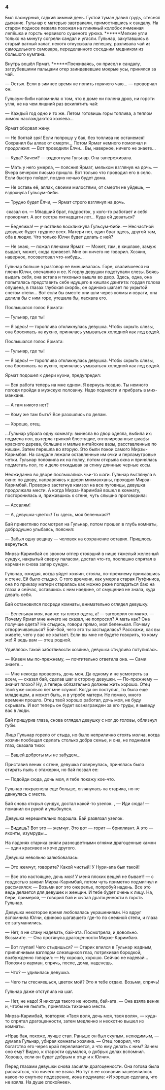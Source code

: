 ### 4

Был пасмурный, гадкий зимний день.
Густой туман давил грудь, стеснял дыхание.
Гульнар с матерью завтракали, примостившись к сандалу.
На старом подносе лежала похожая на глиняный колобок ячменная лепёшка и горсть червивого сушеного урюка.
******Мелкие угли только на минуту согрели сандал и угасли. Гульнар, закутавшись в старый ватный халат, нехотя откусывала лепешку, разливала чай из самодельного самовара, переделанного соседним медником из большого кумгана.

Внутрь вошёл Ярмат.
******Поеживаясь, он присел к сандалу, загрубевшими пальцами отер заиндевевшие мокрые усы, принялся за чай.

— Остыл.
Если в зимнее время не попить горячего чаю… — проворчал он.

Гульсум-биби напомнила о том, что в доме ни полена дров, ни горсти угля, не на чем лишний раз вскипятить чай:

— Каждый год одно и то же.
Летом готовишь горы топлива, а теплом зимою наслаждаются хозяева…

Ярмат оборвал жену:

— Не болтай зря!
Если попрошу у бая, без топлива не останемся!
Сохранил бы аллах от смерти...
Потом Ярмат немного помолчал и продолжил:
— Вот проводили Ёлчи…
Вы, наверное, ничего не знаете…

— Куда?
Зачем? — вздрогнула Гульнар.
Она запереживала.

— Мать у него умерла, — пояснил Ярмат, мельком взглянув на дочь.
— Вчера вечером письмо пришло.
Вот только что проводил его в село.
Если быстро пойдет, поздно ночью будет дома.

— Не оставь её, аллах, своими милостями, от смерти не уйдешь, — вздохнула Гульсум-биби.

— Трудно будет Ёлчи, — Ярмат строго взглянул на дочь.

 сказал он.
— Младший брат, подросток, у кого-то работает и себя прокормит.
А вот сестра пятнадцати лет…
Куда ей деваться?

— Бедняжка! — участливо воскликнула Гульсум-биби.
— Несчастной девушке будет труднее всех.
Матери нет, один брат здесь, другой там, оба в людях.
Что только Юлчи будет делать с ней?

— Не знаю, — пожал плечами Ярмат.
— Может, там, в кишлаке, замуж выдаст, может, сюда привезет.
Мне он ничего не говорил.
Хозяин, наверное, посоветовал что-нибудь…

Гульнар больше в разговор не вмешивалась.
Горе, свалившееся на плечи Юлчи, опечалило и ее.
К горлу девушки подступали слезы.
Боясь выдать себя, она встала и тихонько вышла во двор.
Здесь, одна, она попыталась представить себе идущего в кишлак джигита: гордая голова опущена, в глазах глубокая скорбь, он одиноко шагает по укрытой снегом степи…
Вот если бы вместе они шли через холмы и овраги, она делила бы с ним горе, утешала бы, ласкала его.

Послышался голос Ярмата:

— Гульнар, где ты!

— Я здесь!
— торопливо откликнулась девушка.
Чтобы скрыть слезы, она бросилась на кухню, принялась умываться холодной как лед водой.

Послышался голос Ярмата:

— Гульнар, где ты!

— Я здесь!
— торопливо откликнулась девушка.
Чтобы скрыть слезы, она бросилась на кухню, принялась умываться холодной как лед водой.

Ярмат подошел к двери кухни, предупредил:

— Вся работа теперь на мне одном.
Я вернусь поздно.
Ты немного погодя пройди в мужскую половину.
Надо подмести и прибрать в мих-манхане.

— А там никого нет?

— Кому же там быть?
Все разошлись по делам.

— Хорошо, отец.

…Гульнар убрала одну комнату: вынесла во двор одеяла, выбила их: подмела пол, вытерла тряпкой блестящие, отполированные шкафы красного дерева, большие и малые китайские вазы, расставленные по нишам.
Затем перешла во вторую.
Это были покои самого Мирзы-Каримбая.
На сандале лежали оставленные им очки и перламутровые четки.
Гульнар положила их на полку, потом открыла окна и принялась подметать пол, то и дело откидывая за спину длинные черные косы.

Неожиданно во дворе послышались чьи-то шаги.
Гульнар выглянула в окно: по двору, направляясь к двери михманханы, проходил Мирза-Каримбай.
Проворно застегнув камзол на все пуговицы, девушка продолжала мести.
А когда Мирза-Каримбай вошел в комнату, посторонилась и, прижавшись к стене, чуть слышно проговорила:

— Ассалям!

— А, девушка-цветок!
Ты здесь, моя беленькая?!

Бай приветливо посмотрел на Гульнар, потом прошел в глубь комнаты, добродушно улыбаясь, пояснил:

— Забыл одну вещицу — человек на сохранение оставил.
Пришлось вернуться.

Мирза-Каримбай со звоном отпер стоявший в нише тяжелый железный сундук, накрытый сверху паласом, достал что-то, поспешно спрятал в карман и снова запер сундук.

Гульнар, ожидая, когда уйдет хозяин, стояла, по-прежнему прижавшись к стене.
Ей было стыдно.
С того времени, как умерла старая Лутфиниса, она по приказу матери старалась как можно реже попадаться баю на глаза и сейчас, оставшись с ним наедине, от смущения не знала, куда девать себя.

Бай остановился посреди комнаты, внимательно оглядел девушку.

— Беленькая моя, как же ты плохо одета, а!
— заговорил он мягко.
— Почему Ярмат мне ничего не сказал, не попросил?
А мать как?
Она получше одета?
Не стыдись, говори прямо, моя беленькая.
Почему отворачиваешься?
Бой-бой, чего это ты застыдилась?
Расскажи, как вы живете, чего у вас не хватает.
Если вы мне не будете говорить, то кому же!
Я ведь вам — отец родной.

Удивляясь такой заботливости хозяина, девушка стыдливо потупилась.

— Живем мы по-прежнему, — почтительно ответила она.
— Сами знаете…

— Мне некогда проверять, дочь моя.
Да одному и не усмотреть за всем, — сказал бай, сделав шаг в сторону девушки.
— По-прежнему — значит плохо?
Ну, а теперь обязательно должны жить хорошо.
Отец твой уже сколько лет мне служит.
Когда он поступил, ты была еще младенцем, а может быть, и в утробе матери.
Не помню, много времени прошло.
Отец твой хорошо работал, дочь моя, не буду скрывать.
И вот теперь он будет вознагражден за его труды, я выведу вас в люди.

Бай прищурив глаза, снова оглядел девушку с ног до головы, облизнул губы.

Лицо Гульнар горело от стыда, но было неприлично стоять молча, когда хозяин пообещал сделать столько добра семье, и она, не поднимая глаз, сказала тихо:

— Вашей доброты мы не забудем…

Приставив веник к стене, девушка повернулась, принялась было стирать пыль с этажерки, но бай позвал ее:

— Подойди сюда, дочь моя, я тебе покажу кое-что.

Гульнар покраснела еще больше, оглянулась на старика, но не двинулась с места.

Бай снова открыл сундук, достал какой-то узелок. , — Иди сюда!
— поманил он рукой и улыбнулся.

Девушка нерешительно подошла.
Бай развязал узелок.

— Видишь?
Вот это — жемчуг.
Это вот — горит — бриллиант.
А это — яхонты, изумруды…

На ладонях старика сияли разноцветными огнями драгоценные камни — один красивее и ярче другого.

Девушка невольно залюбовалась:

— Это жемчуг, говорите?
Какой чистый!
У Нури-апа был такой!

— Все это настоящее, дочь моя!
У меня плохих вещей не бывает!
— с гордостью заявил Мирза-Каримбай, потом чуть приметно подмигнул и рассмеялся: — Возьми вот это ожерелье, попробуй надень.
Все это ведь делается для девушек и женщин.
И тебе будет очень к лицу.
На, бери, примеряй, — говорил бай и сыпал драгоценности в горсть Гульнар.

Девушка некоторое время любовалась украшениями.
Но вдруг вспомнила Юлчи, одиноко шагавшего где-то по снежной степи, и глаза ее затуманились.

— Нет, я не стану надевать, бай-ата.
Посмотрела, и довольно.
Возьмите.
— Она протянула драгоценности Мирзе-Каримбаю.

— Вот глупая!
Чего стыдишься?
— Старик впился в Гульнар жадным, прилипчивым взглядом слезящихся глаз, потряхивая бородкой, возбужденно говорил: — Ну хорошо, хорошо.
Сейчас не надевай…
Положи в карман, спрячь, после, дома, наденешь.

— Что?
— удивилась девушка.

— Чего ты стесняешься, цветок мой?
Это я тебе отдаю.
Возьми, спрячь!

Гульнар даже отступила на шаг.

— Нет, не надо!
Я никогда такого не носила, бай-ата.
— Она взяла веник и, чтобы не пылить, принялась тихонько мести.

Мирза-Каримбай, повторяя:
«Твоя воля, дочь моя, твоя воля», — куда-то спрятал драгоценности, затем медленно и неохотно вышел из комнаты.

«Нрав бая, похоже, лучше стал.
Раньше он был скупым, нелюдимым, — думала Гульнар, убирая комнаты хозяина.
— Отец говорил, что богатство его через край переливается, а что ему делать с ним?
Зачем оно ему?
Видно, к старости одумался, о добрых делах вспомнил.
Хорошо, если он будет добрым к отцу и к Юлчи».

Перед глазами девушки снова засияли драгоценности.
Она готова была раскаяться, что ничего не взяла.
Но тут в ее сознании зашевелилось какое-то смутное подозрение, иона подумала:
«И хорошо сделала, что не взяла.
На душе спокойнее».
